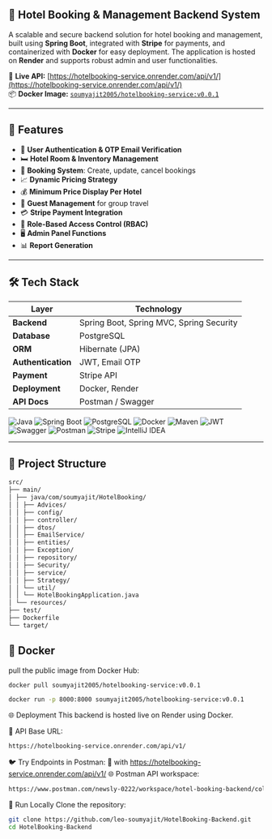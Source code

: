 ## 🏨 Hotel Booking & Management Backend System

A scalable and secure backend solution for hotel booking and management, built using **Spring Boot**, integrated with **Stripe** for payments, and containerized with **Docker** for easy deployment. The application is hosted on **Render** and supports robust admin and user functionalities.

🔗 **Live API:** [https://hotelbooking-service.onrender.com/api/v1/](https://hotelbooking-service.onrender.com/api/v1/)  
📦 **Docker Image:** [`soumyajit2005/hotelbooking-service:v0.0.1`](https://hub.docker.com/r/soumyajit2005/hotelbooking-service)

---

## 🚀 Features

- 🔐 **User Authentication & OTP Email Verification**
- 🛏️ **Hotel Room & Inventory Management**
- 📅 **Booking System**: Create, update, cancel bookings
- 📈 **Dynamic Pricing Strategy**
- 💰 **Minimum Price Display Per Hotel**
- 👥 **Guest Management** for group travel
- 💳 **Stripe Payment Integration**
- 👤 **Role-Based Access Control (RBAC)**
- 🖥️ **Admin Panel Functions**
- 📊 **Report Generation**

---

## 🛠️ Tech Stack

| Layer              | Technology                               |
|-------------------|-------------------------------------------|
| **Backend**        | Spring Boot, Spring MVC, Spring Security |
| **Database**       | PostgreSQL                               |
| **ORM**            | Hibernate (JPA)                          |
| **Authentication** | JWT, Email OTP                           |
| **Payment**        | Stripe API                               |
| **Deployment**     | Docker, Render                           |
| **API Docs**       | Postman / Swagger                        |


![Java](https://img.shields.io/badge/Java-ED8B00?style=for-the-badge&logo=openjdk&logoColor=white)
![Spring Boot](https://img.shields.io/badge/Spring_Boot-6DB33F?style=for-the-badge&logo=spring-boot&logoColor=white)
![PostgreSQL](https://img.shields.io/badge/PostgreSQL-4169E1?style=for-the-badge&logo=postgresql&logoColor=white)
![Docker](https://img.shields.io/badge/Docker-4169E1?style=for-the-badge&logo=docker&logoColor=white)
![Maven](https://img.shields.io/badge/Maven-C71A36?style=for-the-badge&logo=apachemaven&logoColor=white)
![JWT](https://img.shields.io/badge/JWT-black?style=for-the-badge&logo=JSON%20web%20tokens)
![Swagger](https://img.shields.io/badge/Swagger-85EA2D?style=for-the-badge&logo=swagger&logoColor=black)
![Postman](https://img.shields.io/badge/Postman-FF6C37?style=for-the-badge&logo=postman&logoColor=white)
![Stripe](https://img.shields.io/badge/Stripe-635BFF?style=for-the-badge&logo=stripe&logoColor=white)
![IntelliJ IDEA](https://img.shields.io/badge/IntelliJ_IDEA-000000?style=for-the-badge&logo=intellij-idea&logoColor=white)

---

## 📁 Project Structure

```bash
src/
├── main/
│ ├── java/com/soumyajit/HotelBooking/
│ │ ├── Advices/
│ │ ├── config/
│ │ ├── controller/
│ │ ├── dtos/
│ │ ├── EmailService/
│ │ ├── entities/
│ │ ├── Exception/
│ │ ├── repository/
│ │ ├── Security/
│ │ ├── service/
│ │ ├── Strategy/
│ │ └── util/
│ │ └── HotelBookingApplication.java
│ └── resources/
├── test/
├── Dockerfile
└── target/
```



## 🐳 Docker
pull the public image from Docker Hub:
```bash
docker pull soumyajit2005/hotelbooking-service:v0.0.1
```
```bash
docker run -p 8000:8000 soumyajit2005/hotelbooking-service:v0.0.1
```

🌐 Deployment
This backend is hosted live on Render using Docker.

📍 API Base URL:
```bash
https://hotelbooking-service.onrender.com/api/v1/
```


🐦 Try Endpoints in Postman:
🔗 with https://hotelbooking-service.onrender.com/api/v1/
🌐 Postman API workspace:
```bash
https://www.postman.com/newsly-0222/workspace/hotel-booking-backend/collection/39002667-020dd3ae-aa23-4a38-93f2-aba4eebb3e93?action=share&source=copy-link&creator=39002667
```

🧪 Run Locally
Clone the repository:
```bash
git clone https://github.com/leo-soumyajit/HotelBooking-Backend.git
cd HotelBooking-Backend
